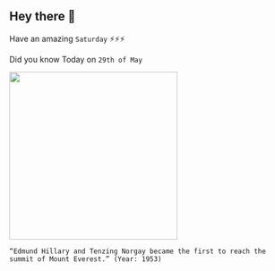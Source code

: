 ## Hey there 👋
Have an amazing `Saturday` ⚡⚡⚡

Did you know Today on `29th of May`
 
 [<img src="https://www.sc.com/breeze-blog/assets/pws/images/page/hillary-norgay.jpg" width="300" />](https://en.wikipedia.org/wiki/Timeline_of_Mount_Everest_expeditions#1953:_Edmund_Hillary_and_Tenzing_Norgay) 
 ```
“Edmund Hillary and Tenzing Norgay became the first to reach the summit of Mount Everest.” (Year: 1953)
```
